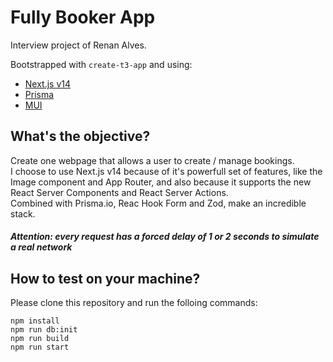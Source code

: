 # Fully Booker App

Interview project of Renan Alves.

Bootstrapped with `create-t3-app` and using:
- [Next.js v14](https://nextjs.org)
- [Prisma](https://prisma.io)
- [MUI](https://mui.com/material-ui)


## What's the objective?

Create one webpage that allows a user to create / manage bookings.<br>
I choose to use Next.js v14 because of it's powerfull set of features, like the Image component and App Router, and also because it supports the new React Server Components and React Server Actions.<br>
Combined with Prisma.io, Reac Hook Form and Zod, make an incredible stack.

#### *Attention: every request has a forced delay of 1 or 2 seconds to simulate a real network*

## How to test on your machine?

Please clone this repository and run the folloing commands:

`npm install`<br>
`npm run db:init`<br>
`npm run build`<br>
`npm run start`
